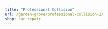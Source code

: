 ```yaml
---
title: "Professional Collision"
url: /garden-grove/professional-collision-2/
shop: car repair
---
```

